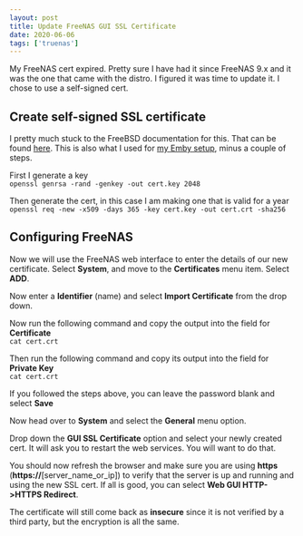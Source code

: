 ```yaml
---
layout: post
title: Update FreeNAS GUI SSL Certificate
date: 2020-06-06
tags: ['truenas']
---
```


My FreeNAS cert expired.  Pretty sure I have had it since FreeNAS 9.x and it was the one that came with the distro. I figured it was time to update it. I chose to use a self-signed cert.  

## Create self-signed SSL certificate  
I pretty much stuck to the FreeBSD documentation for this.  That can be found [here](https://www.freebsd.org/doc/handbook/openssl.html). This is also what I used for [my Emby setup]({{site.url}}/2020/03/27/Enable-Emby-over-SSL-with-FreeBSD.html), minus a couple of steps.  

First I generate a key  
`openssl genrsa -rand -genkey -out cert.key 2048`  

Then generate the cert, in this case I am making one that is valid for a year  
`openssl req -new -x509 -days 365 -key cert.key -out cert.crt -sha256` 

## Configuring FreeNAS  
Now we will use the FreeNAS web interface to enter the details of our new certificate. Select **System**, and move to the **Certificates** menu item. Select **ADD**.  
  
Now enter a **Identifier** (name) and select **Import Certificate** from the drop down.  
  
Now run the following command and copy the output into the field for **Certificate**  
``cat cert.crt``  

Then run the following command and copy its output into the field for **Private Key**  
``cat cert.crt`` 

If you followed the steps above, you can leave the password blank and select **Save**  

Now head over to **System** and select the **General** menu option.  

Drop down the **GUI SSL Certificate** option and select your newly created cert. It will ask you to restart the web services. You will want to do that.
  
You should now refresh the browser and make sure you are using **https** (**https://**[server_name_or_ip]) to verify that the server is up and running and using the new SSL cert. If all is good, you can select **Web GUI HTTP->HTTPS Redirect**.  
  
The certificate will still come back as **insecure** since it is not verified by a third party, but the encryption is all the same.
